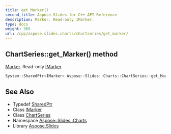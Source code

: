 ```yaml
---
title: get_Marker()
second_title: Aspose.Slides for C++ API Reference
description: Marker. Read-only IMarker.
type: docs
weight: 365
url: /cpp/aspose.slides.charts/chartseries/get_marker/
---
```

## ChartSeries::get_Marker() method


[Marker](../../marker/). Read-only [IMarker](../../imarker/).

```cpp
System::SharedPtr<IMarker> Aspose::Slides::Charts::ChartSeries::get_Marker() override
```

## See Also

* Typedef [SharedPtr](../../system/sharedptr/)
* Class [IMarker](../imarker/)
* Class [ChartSeries](./)
* Namespace [Aspose::Slides::Charts](../)
* Library [Aspose.Slides](../../)